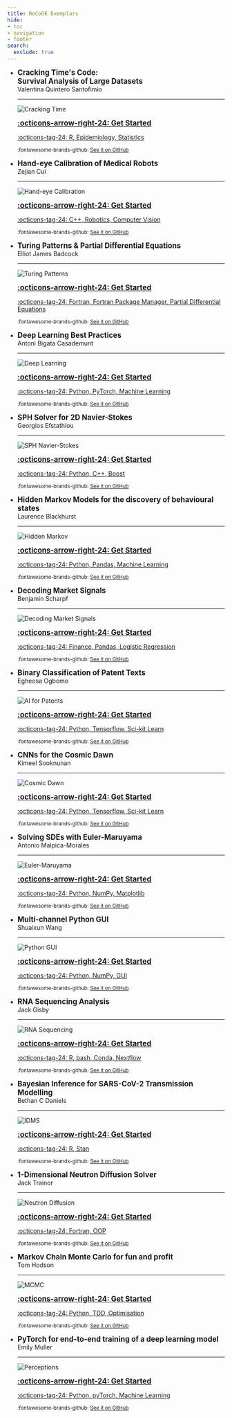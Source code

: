 ```yaml
---
title: ReCoDE Exemplars
hide:
- toc
- navigation
- footer
search:
  exclude: true
---
```


<div class="grid cards" markdown>


-  <big>__Cracking Time's Code:<br>Survival Analysis of Large Datasets__</big>
    <br>Valentina Quintero Santofimio

    ---
    
    ![Cracking Time](../assets/img/exemplars/crackingtime.png)

    <big>[__:octicons-arrow-right-24: Get Started__](https://imperialcollegelondon.github.io/ReCoDE-SurvivalAnalysis/)</big>

    [:octicons-tag-24: R, Epidemiology, Statistics](../tags)
    
    <small>:fontawesome-brands-github: [See it on GitHub](https://github.com/ImperialCollegeLondon/ReCoDE-SurvivalAnalysis/)</small>

-  <big>__Hand-eye Calibration of Medical Robots__</big>
    <br>Zejian Cui

    ---
    
    ![Hand-eye Calibration](../assets/img/exemplars/handeyecalib.jpeg)

    <big>[__:octicons-arrow-right-24: Get Started__](https://imperialcollegelondon.github.io/ReCoDE-HandEyeCalibration/)</big>

    [:octicons-tag-24: C++, Robotics, Computer Vision](../tags)
    
    <small>:fontawesome-brands-github: [See it on GitHub](https://github.com/ImperialCollegeLondon/ReCoDE-HandEyeCalibration)</small>

-  <big>__Turing Patterns & Partial Differential Equations__</big>
    <br>Elliot James Badcock

    ---
    
    ![Turing Patterns](../assets/img/exemplars/turingpatterns.gif)

    <big>[__:octicons-arrow-right-24: Get Started__](https://imperialcollegelondon.github.io/ReCoDE-Turing-Patterns-and-Partial-Differential-Equations/)</big>

    [:octicons-tag-24: Fortran, Fortran Package Manager, Partial Differential Equations](../tags)
    
    <small>:fontawesome-brands-github: [See it on GitHub](https://github.com/ImperialCollegeLondon/ReCoDE-Turing-Patterns-and-Partial-Differential-Equations)</small>

-  <big>__Deep Learning Best Practices__</big>
    <br>Antoni Bigata Casademunt

    ---
    
    ![Deep Learning](../assets/img/exemplars/deeplearning.png)

    <big>[__:octicons-arrow-right-24: Get Started__](https://imperialcollegelondon.github.io/ReCoDE-DeepLearning-Best-Practices/)</big>

    [:octicons-tag-24: Python, PyTorch, Machine Learning](../tags)
    
    <small>:fontawesome-brands-github: [See it on GitHub](https://github.com/ImperialCollegeLondon/ReCoDE-DeepLearning-Best-Practices)</small>

-  <big>__SPH Solver for 2D Navier-Stokes__</big>
    <br>Georgios Efstathiou

    ---
    
    ![SPH Navier-Stokes](../assets/img/exemplars/sphnavierstokes.gif)

    <big>[__:octicons-arrow-right-24: Get Started__](https://imperialcollegelondon.github.io/ReCoDE-SPH-solver-2D-NS/)</big>

    [:octicons-tag-24: Python, C++, Boost](../tags)
    
    <small>:fontawesome-brands-github: [See it on GitHub](https://github.com/ImperialCollegeLondon/ReCoDE-SPH-solver-2D-NS/)</small>

-  <big>__Hidden Markov Models for the discovery of behavioural states__</big>
    <br>Laurence Blackhurst

    ---
    
    ![Hidden Markov](../assets/img/exemplars/hiddenmarkov.png)

    <big>[__:octicons-arrow-right-24: Get Started__](https://imperialcollegelondon.github.io/ReCoDE-HMMs-for-the-discovery-of-behavioural-states)</big>

    [:octicons-tag-24: Python, Pandas, Machine Learning](../tags)
    
    <small>:fontawesome-brands-github: [See it on GitHub](https://github.com/ImperialCollegeLondon/ReCoDE-HMMs-for-the-discovery-of-behavioural-states)</small>

-  <big>__Decoding Market Signals__</big>
    <br>Benjamin Scharpf

    ---
    
    ![Decoding Market Signals](../assets/img/exemplars/decodingmarketsignals.png)

    <big>[__:octicons-arrow-right-24: Get Started__](https://imperialcollegelondon.github.io/ReCoDE-DecodingMarketSignals)</big>

    [:octicons-tag-24: Finance, Pandas, Logistic Regression](../tags)
    
    <small>:fontawesome-brands-github: [See it on GitHub](https://github.com/ImperialCollegeLondon/ReCoDE-DecodingMarketSignals)</small>

-  <big>__Binary Classification of Patent Texts__</big>
    <br>Egheosa Ogbomo

    ---
    
    ![AI for Patents](../assets/img/exemplars/aiforpatents.png)

    <big>[__:octicons-arrow-right-24: Get Started__](https://imperialcollegelondon.github.io/ReCoDE-AIForPatents)</big>

    [:octicons-tag-24: Python, Tensorflow, Sci-kit Learn](../tags)
    
    <small>:fontawesome-brands-github: [See it on GitHub](https://github.com/ImperialCollegeLondon/ReCoDE-AIForPatents)</small>

-  <big>__CNNs for the Cosmic Dawn__</big>
    <br>Kimeel Sooknunan

    ---
    
    ![Cosmic Dawn](../assets/img/exemplars/cosmicdawn.png)

    <big>[__:octicons-arrow-right-24: Get Started__](https://imperialcollegelondon.github.io/ReCoDE-FirstDawn)</big>

    [:octicons-tag-24: Python, Tensorflow, Sci-kit Learn](../tags)
    

    <small>:fontawesome-brands-github: [See it on GitHub](https://github.com/ImperialCollegeLondon/ReCoDE-FirstDawn)</small>

-  <big>__Solving SDEs with Euler-Maruyama__</big>
    <br>Antonio Malpica-Morales

    ---
    
    ![Euler-Maruyama](../assets/img/exemplars/eulermaruyama.png)

    <big>[__:octicons-arrow-right-24: Get Started__](https://imperialcollegelondon.github.io/ReCoDe-Euler-Maruyama)</big>

    [:octicons-tag-24: Python, NumPy, Matplotlib](../tags)
    
    <small>:fontawesome-brands-github: [See it on GitHub](https://github.com/ImperialCollegeLondon/ReCoDe-Euler-Maruyama)</small>

-  <big>__Multi-channel Python GUI__</big>
    <br>Shuaixun Wang

    ---
    
    ![Python GUI](../assets/img/exemplars/pythongui.jpg)

    <big>[__:octicons-arrow-right-24: Get Started__](https://imperialcollegelondon.github.io/ReCoDE-PythonGUI)</big>

    [:octicons-tag-24: Python, NumPy, GUI](../tags)
    
    <small>:fontawesome-brands-github: [See it on GitHub](https://github.com/ImperialCollegeLondon/ReCoDE-PythonGUI)</small>

-  <big>__RNA Sequencing Analysis__</big>
    <br>Jack Gisby

    ---
    
    ![RNA Sequencing](../assets/img/exemplars/rnaseq.png)

    <big>[__:octicons-arrow-right-24: Get Started__](https://imperialcollegelondon.github.io/ReCoDE_rnaseq_pipeline)</big>

    [:octicons-tag-24: R, bash, Conda, Nextflow](../tags)
    
    <small>:fontawesome-brands-github: [See it on GitHub](https://github.com/ImperialCollegeLondon/ReCoDE_rnaseq_pipeline)</small>

-  <big>__Bayesian Inference for SARS-CoV-2 Transmission Modelling__</big>
    <br>Bethan C Daniels

    ---
    
    ![IDMS](../assets/img/exemplars/idms.png)

    <big>[__:octicons-arrow-right-24: Get Started__](https://imperialcollegelondon.github.io/ReCoDE_IDMS)</big>

    [:octicons-tag-24: R, Stan](../tags)
    
    <small>:fontawesome-brands-github: [See it on GitHub](https://github.com/ImperialCollegeLondon/ReCoDE_IDMS)</small>

-  <big>__1-Dimensional Neutron Diffusion Solver__</big>
    <br>Jack Trainor

    ---
    
    ![Neutron Diffusion](../assets/img/exemplars/diffusion.png)

    <big>[__:octicons-arrow-right-24: Get Started__](https://imperialcollegelondon.github.io/ReCoDE_Diffusion_Code)</big>

    [:octicons-tag-24: Fortran, OOP](../tags)
    
    <small>:fontawesome-brands-github: [See it on GitHub](https://github.com/ImperialCollegeLondon/ReCoDE_Diffusion_Code)</small>


-  <big>__Markov Chain Monte Carlo for fun and profit__</big>
    <br>Tom Hodson

    ---
    
    ![MCMC](../assets/img/exemplars/mcmc.png)

    <big>[__:octicons-arrow-right-24: Get Started__](https://recode-mcmcff.readthedocs.io/en/latest/)</big>

    [:octicons-tag-24: Python, TDD, Optimisation](../tags)
    
    <small>:fontawesome-brands-github: [See it on GitHub](https://github.com/ImperialCollegeLondon/ReCoDE_MCMCFF)</small>

-  <big>__PyTorch for end-to-end training of a deep learning model__</big>
    <br>Emily Muller

    ---
    
    ![Perceptions](../assets/img/exemplars/perceptions.png)

    <big>[__:octicons-arrow-right-24: Get Started__](https://imperialcollegelondon.github.io/recode-perceptions)</big>

    [:octicons-tag-24: Python, pyTorch, Machine Learning](../tags)
    
    <small>:fontawesome-brands-github: [See it on GitHub](https://github.com/ImperialCollegeLondon/recode-perceptions)</small>

</div>
